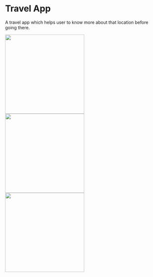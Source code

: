 # Travel App

A travel app which helps user to know more about that location before going there.

<div>
  <img src="https://firebasestorage.googleapis.com/v0/b/database-pmr.appspot.com/o/travel-app%2Fvijay%20stambha.jpg?alt=media&token=3533ee7b-a512-4331-b7c0-94cc229d300d" width=256 margin=10>
<img src="https://firebasestorage.googleapis.com/v0/b/database-pmr.appspot.com/o/travel-app%2Ffateh%20prakash%20palace.jpg?alt=media&token=0784af8e-76f6-4f75-84d6-80a9cee4dc5f" width=256>
<img src="https://firebasestorage.googleapis.com/v0/b/database-pmr.appspot.com/o/travel-app%2FPadmini%20Palace.jpg?alt=media&token=983e1b49-1897-42e0-883c-5e558c563491" width=256>
</div>
